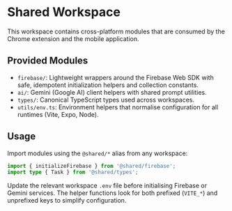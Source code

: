 # Shared Workspace

This workspace contains cross-platform modules that are consumed by the Chrome extension and the mobile application.

## Provided Modules

- `firebase/`: Lightweight wrappers around the Firebase Web SDK with safe, idempotent initialization helpers and collection constants.
- `ai/`: Gemini (Google AI) client helpers with shared prompt utilities.
- `types/`: Canonical TypeScript types used across workspaces.
- `utils/env.ts`: Environment helpers that normalise configuration for all runtimes (Vite, Expo, Node).

## Usage

Import modules using the `@shared/*` alias from any workspace:

```ts
import { initializeFirebase } from '@shared/firebase';
import type { Task } from '@shared/types';
```

Update the relevant workspace `.env` file before initialising Firebase or Gemini services. The helper functions look for both prefixed (`VITE_*`) and unprefixed keys to simplify configuration.
